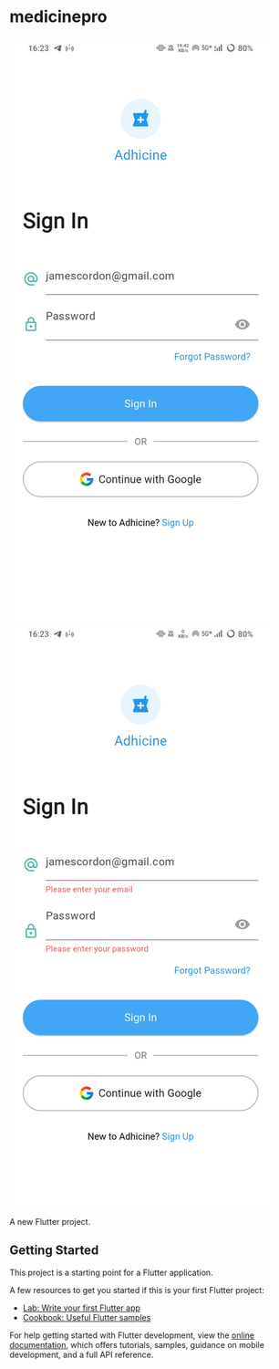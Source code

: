 # medicinepro

![signin_page](https://github.com/imprathameshvanjare/medicinespro/blob/0fbc43c44f99c8b441d309e10ef575da24e4aad4/1.jpg)
![sigin_page_validation](https://github.com/imprathameshvanjare/medicinespro/blob/0fbc43c44f99c8b441d309e10ef575da24e4aad4/2.jpg)

A new Flutter project.

## Getting Started

This project is a starting point for a Flutter application.

A few resources to get you started if this is your first Flutter project:

- [Lab: Write your first Flutter app](https://docs.flutter.dev/get-started/codelab)
- [Cookbook: Useful Flutter samples](https://docs.flutter.dev/cookbook)

For help getting started with Flutter development, view the
[online documentation](https://docs.flutter.dev/), which offers tutorials,
samples, guidance on mobile development, and a full API reference.
